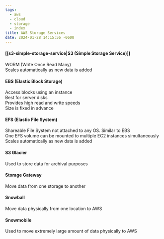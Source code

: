 ```yaml
---
tags:
  - aws
  - cloud
  - storage
  - index
title: AWS Storage Services
date: 2024-01-28 14:15:56 -0600
---
```


#### [[s3-simple-storage-service|S3 (Simple Storage Service)]]
WORM (Write Once Read Many)  
Scales automatically as new data is added

#### EBS (Elastic Block Storage)
Access blocks using an instance  
Best for server disks  
Provides high read and write speeds  
Size is fixed in advance

#### EFS (Elastic File System)
Shareable File System not attached to any OS. Similar to EBS  
One EFS volume can be mounted to multiple EC2 instances simultaneously  
Scales automatically as new data is added

#### S3 Glacier
Used to store data for archival purposes

#### Storage Gateway
Move data from one storage to another

#### Snowball
Move data physically from one location to AWS

#### Snowmobile
Used to move extremely large amount of data physically to AWS
